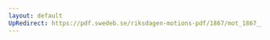 ```yaml
---
layout: default
UpRedirect: https://pdf.swedeb.se/riksdagen-motions-pdf/1867/mot_1867__ak__00154.pdf
---
```

